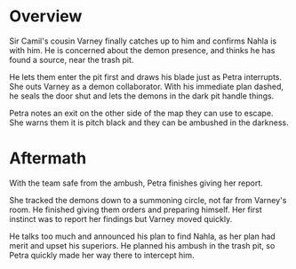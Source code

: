 # Overview
Sir Camil's cousin Varney finally catches up to him and confirms Nahla is with him. He is concerned about the demon presence, and thinks he has found a source, near the trash pit.

He lets them enter the pit first and draws his blade just as Petra interrupts. She outs Varney as a demon collaborator.
With his immediate plan dashed, he seals the door shut and lets the demons in the dark pit handle things.

Petra notes an exit on the other side of the map they can use to escape. She warns them it is pitch black and they can be ambushed in the darkness.

# Aftermath
With the team safe from the ambush, Petra finishes giving her report.

She tracked the demons down to a summoning circle, not far from Varney's room. He finished giving them orders and preparing himself. Her first instinct was to report her findings but Varney moved quickly.

He talks too much and announced his plan to find Nahla, as her plan had merit and upset his superiors. He planned his ambush in the trash pit, so Petra quickly made her way there to intercept him.
